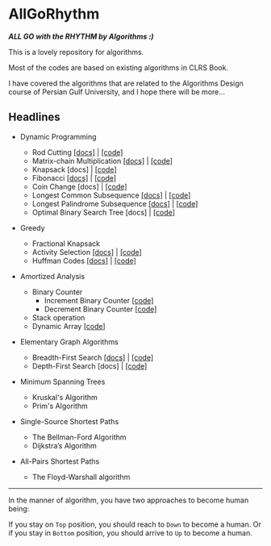 # AllGoRhythm
***ALL GO with the RHYTHM by Algorithms :)***

This is a lovely repository for algorithms.

Most of the codes are based on existing algorithms in CLRS Book.

I have covered the algorithms that are related to the Algorithms Design course of Persian Gulf University, and I hope there will be more...


## Headlines

- Dynamic Programming
  - Rod Cutting [[docs]](docs/rodCutting.md) | [[code]](src/dynamicProgarmming/rodcut)
  - Matrix-chain Multiplication [[docs]](docs/matrixChain.md) | [[code]](src/dynamicProgarmming/matrixchain) 
  - Knapsack [docs] | [[code]](src/dynamicProgarmming/knapsack)
  - Fibonacci [[docs]](docs/fibonacci.md) | [[code]](src/dynamicProgarmming/fibonacci)
  - Coin Change [docs] | [[code]](src/dynamicProgarmming/coinchange)
  - Longest Common Subsequence [[docs]](docs/longestCommonSubsequence.md) | [[code]](src/dynamicProgarmming/longestcommonsubsequence)
  - Longest Palindrome Subsequence [[docs]](docs/longestPalindromeSubsequence.md) | [[code]](src/dynamicProgarmming/longestpalindromesubsequence)
  - Optimal Binary Search Tree [docs] | [[code]](src/dynamicProgarmming/optimabinarysearchtree)


- Greedy 
  - Fractional Knapsack
  - Activity Selection [[docs]](docs/activitySelection.md) | [[code]](src/greedy/activityselection/ActivitySelection.java)
  - Huffman Codes [[docs]](docs/huffman.md) | [[code]](src/greedy/huffman/HuffmanCoding.java)
  

- Amortized Analysis 
  - Binary Counter
    - Increment Binary Counter [[code]](src/amortizedAnalysis/binarycounter/IncrementBinaryCounter.java)
    - Decrement Binary Counter [[code]](src/amortizedAnalysis/binarycounter/DecrementBinaryCounter.java)
  - Stack operation
  - Dynamic Array [[code]](src/amortizedAnalysis/dynamicarray/DynamicArray.java)
  

- Elementary Graph Algorithms
  - Breadth-First Search [[docs]](docs/bredthFirstSearch) | [[code]](src/elementaryGraphAlgoithms/breadthfirstsearch/BreadthFirstSearch.java)
  - Depth-First Search [docs] | [[code]](src/elementaryGraphAlgoithms/depthfirstsearch/DepthFirstSearch.java)


- Minimum Spanning Trees
  - Kruskal's Algorithm
  - Prim's Algorithm


- Single-Source Shortest Paths
  - The Bellman-Ford Algorithm
  - Dijkstra’s Algorithm


- All-Pairs Shortest Paths
  - The Floyd-Warshall algorithm

---
In the manner of algorithm, you have two approaches to become human being:

If you stay on `Top` position, you should reach to `Down` to become a human.
Or if you stay in `Bottom` position, you should arrive to `Up` to become a human. 